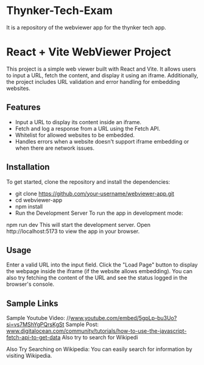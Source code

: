 # Thynker-Tech-Exam
It is a repository of the webviewer app for the thynker tech app.

# React + Vite WebViewer Project

This project is a simple web viewer built with React and Vite. It allows users to input a URL, fetch the content, and display it using an iframe. Additionally, the project includes URL validation and error handling for embedding websites.

## Features

- Input a URL to display its content inside an iframe.
- Fetch and log a response from a URL using the Fetch API.
- Whitelist for allowed websites to be embedded.
- Handles errors when a website doesn't support iframe embedding or when there are network issues.

## Installation

To get started, clone the repository and install the dependencies:


- git clone https://github.com/your-username/webviewer-app.git
- cd webviewer-app
- npm install
- Run the Development Server
To run the app in development mode:

npm run dev
This will start the development server. Open http://localhost:5173 to view the app in your browser.

## Usage
Enter a valid URL into the input field.
Click the "Load Page" button to display the webpage inside the iframe (if the website allows embedding).
You can also try fetching the content of the URL and see the status logged in the browser's console.

## Sample Links
Sample Youtube Video: //www.youtube.com/embed/5gpLp-bu3Uo?si=vs7MShYgPQrsKgSt
Sample Post: www.digitalocean.com/community/tutorials/how-to-use-the-javascript-fetch-api-to-get-data
Also try to search for Wikipedi


Also Try Searching on Wikipedia:
You can easily search for information by visiting Wikipedia.
